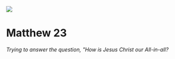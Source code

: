 <img class="intro-right" src="/images/art-matthew.jpg">

# Matthew 23

*Trying to answer the question, "How is Jesus Christ our All-in-all?*
